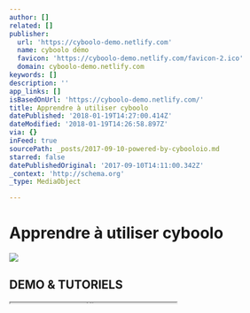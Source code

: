 ```yaml
---
author: []
related: []
publisher:
  url: 'https://cyboolo-demo.netlify.com'
  name: cyboolo démo
  favicon: 'https://cyboolo-demo.netlify.com/favicon-2.ico'
  domain: cyboolo-demo.netlify.com
keywords: []
description: ''
app_links: []
isBasedOnUrl: 'https://cyboolo-demo.netlify.com/'
title: Apprendre à utiliser cyboolo
datePublished: '2018-01-19T14:27:00.414Z'
dateModified: '2018-01-19T14:26:58.897Z'
via: {}
inFeed: true
sourcePath: _posts/2017-09-10-powered-by-cybooloio.md
starred: false
datePublishedOriginal: '2017-09-10T14:11:00.342Z'
_context: 'http://schema.org'
_type: MediaObject

---
```

# Apprendre à utiliser cyboolo

<article style=""><img src="https://s3-us-west-2.amazonaws.com/the-grid-img/p/4358c06e6a3fbae41cf5e25c286cebf77f1705af.png" /><h1>DEMO &amp; TUTORIELS</h1></article>

<iframe src="https://the-grid.github.io/ed-userhtml/?g=eJxtUsFu3CAQvfsrkC9gycI5h6WHVDlUqnJpblEUURivqbzgAF7vauV_77C2d1spJ5t5b957M7CLOtghfSuOKpDln0hivB4P4BLXAVSCVzilF2-AlbuVztrR6WS9Y9Uld05yss74SZB8slpO_IdLELQ_CGJbls4D-DYDUpZbb1ldrGY0WySluw-F1aNKPtBKZGAcDJrT2q5KvyAl6_axEjP0Ea7GRm5ZV2v5TzLLNVNhf4VjNQvLP-XbO370nYV4zMxPPoyxW46zuMeXVpCNTPp13CjNuprnHrI6o8tiMHnkeVhJEy6t-aOOakUQUPHstExhBEEij0FL2qU0xMemmazZQ-LbqNz6tdQAOjyoaaTLgCe0xvLqG5_Or2r_og5wT_D28C5OfFAB8XxrKBohpCdofQAW6xPuD69k4svan4_Iqy7_HRn1rvfK0Lrflo24MVfwp40JHARGV0rdKmQgcZ4rVu2a9Y2UlSgIIcXtMX0duwMUyaG5GgZw5ntne8MWDVQolod1uw9W_vY-lTW5oDh2fFjzSMptSWUxY88twl_QvwUD" height="1" style=""></iframe>